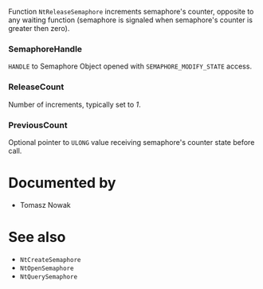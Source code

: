 Function `NtReleaseSemaphore` increments semaphore's counter, opposite to any waiting function (semaphore is signaled when semaphore's counter is greater then zero).

### SemaphoreHandle

`HANDLE` to Semaphore Object opened with `SEMAPHORE_MODIFY_STATE` access.

### ReleaseCount

Number of increments, typically set to *1*.

### PreviousCount

Optional pointer to `ULONG` value receiving semaphore's counter state before call.

# Documented by

* Tomasz Nowak

# See also

* `NtCreateSemaphore`
* `NtOpenSemaphore`
* `NtQuerySemaphore`

